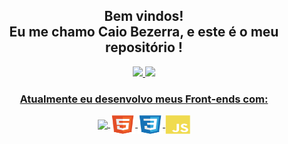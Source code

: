 <h2 align="center"> Bem vindos! <br> Eu me chamo Caio Bezerra, e este é o meu repositório ! </h2>
 
 <div align="center">
  <a href="https://github.com/SantanaCaio">
    <img height="160em" src="https://github-readme-stats.vercel.app/api?username=SantanaCaio&show_icons=true&theme=dark&include_all_commits=true&count_private=true"/>
    <img height="160em" src="https://github-readme-stats.vercel.app/api/top-langs/?username=SantanaCaio&layout=compact&langs_count=7&theme=dark"/>
</div>
 
<div align="center" style="display: inline_block"><h3>Atualmente eu desenvolvo meus Front-ends com: </h3></div>
<div align="center" style="display: inline_block"> 
  <img align="center"  src="https://img.shields.io/badge/Angular-DD0031?style=for-the-badge&logo=angular&logoColor=white">
  <img align="center"  height="30" width="40" src="https://github.com/SantanaCaio/SantanaCaio/blob/main/assets/html5/html5-original.svg">
  <img align="center"  height="30" width="40" src="https://github.com/SantanaCaio/SantanaCaio/blob/main/assets/css3/css3-original.svg">
  <img align="center"  height="30" width="40" src="https://raw.githubusercontent.com/devicons/devicon/master/icons/javascript/javascript-plain.svg">
</div>
 

 
 
